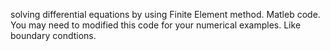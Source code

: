 solving differential equations by using Finite Element method.
Matleb code.
You may need to modified this code for your numerical examples. Like boundary condtions.

